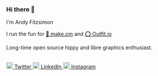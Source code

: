 ### Hi there 👋

I'm Andy Fitzsimon

I run the fun for <a href="https://make.cm">🧿 make.cm</a> and <a href="https://outfit.io">⭕ Outfit.io</a>

Long-time open source hippy and libre graphics enthusiast.


<br/>
<a href="https://twitter.com/andyfitz">
  <img width="18px" src="https://cdn.jsdelivr.net/npm/simple-icons@v3/icons/twitter.svg" /> Twitter
</a>
<a href="https://www.linkedin.com/in/andyfitz/">
  <img   width="18px" src="https://cdn.jsdelivr.net/npm/simple-icons@v3/icons/linkedin.svg" /> LinkedIn
</a>
<a href="https://www.instagram.com/andyfitz/">
  <img width="18px" src="https://cdn.jsdelivr.net/npm/simple-icons@v3/icons/instagram.svg" /> Instagram
</a>

